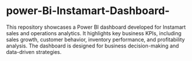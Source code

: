 # power-Bi-Instamart-Dashboard-
This repository showcases a Power BI dashboard developed for Instamart sales and operations analytics. It highlights key business KPIs, including sales growth, customer behavior, inventory performance, and profitability analysis. The dashboard is designed for business decision-making and data-driven strategies.
